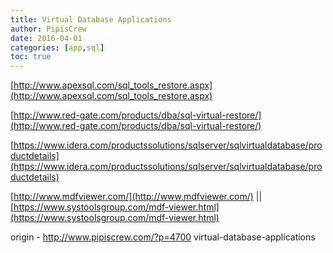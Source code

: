 ```yaml
---
title: Virtual Database Applications
author: PipisCrew
date: 2016-04-01
categories: [app,sql]
toc: true
---
```


[http://www.apexsql.com/sql_tools_restore.aspx](http://www.apexsql.com/sql_tools_restore.aspx)

[http://www.red-gate.com/products/dba/sql-virtual-restore/](http://www.red-gate.com/products/dba/sql-virtual-restore/)

[https://www.idera.com/productssolutions/sqlserver/sqlvirtualdatabase/productdetails](https://www.idera.com/productssolutions/sqlserver/sqlvirtualdatabase/productdetails)

[http://www.mdfviewer.com/](http://www.mdfviewer.com/) || [https://www.systoolsgroup.com/mdf-viewer.html](https://www.systoolsgroup.com/mdf-viewer.html)

origin - http://www.pipiscrew.com/?p=4700 virtual-database-applications